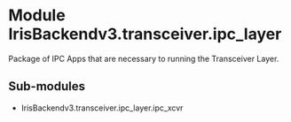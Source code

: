 Module IrisBackendv3.transceiver.ipc_layer
==========================================
Package of IPC Apps that are necessary to running the Transceiver Layer.

Sub-modules
-----------
* IrisBackendv3.transceiver.ipc_layer.ipc_xcvr